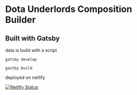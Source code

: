 # Dota Underlords Composition Builder

## Built with Gatsby

data is build with a script

`gatsby develop`

`gastby build`

deployed on netlify

[![Netlify Status](https://api.netlify.com/api/v1/badges/00af88d2-43c3-4802-a892-9bf55f60f793/deploy-status)](https://app.netlify.com/sites/dreamy-jones-394906/deploys)
